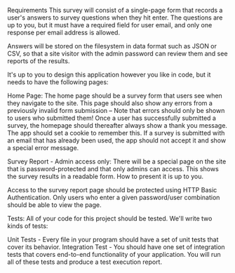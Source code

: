 Requirements
This survey will consist of a single-page form that records a user's answers to survey questions when they hit enter. The questions are up to you, but it must have a required field for user email, and only one response per email address is allowed.

Answers will be stored on the filesystem in data format such as JSON or CSV, so that a site visitor with the admin password can review them and see reports of the results.

It's up to you to design this application however you like in code, but it needs to have the following pages:

Home Page: 
The home page should be a survey form that users see when they navigate to the site. This page should also show any errors from a previously invalid form submission – Note that errors should only be shown to users who submitted them!
Once a user has successfully submitted a survey, the homepage should thereafter always show a thank you message. The app should set a cookie to remember this.
If a survey is submitted with an email that has already been used, the app should not accept it and show a special error message. 

Survey Report - Admin access only:
There will be a special page on the site that is password-protected and that only admins can access. This shows the survey results in a readable form. How to present it is up to you.

Access to the survey report page should be protected using HTTP Basic Authentication. Only users who enter a given password/user combination should be able to view the page.

Tests: 
All of your code for this project should be tested. We'll write two kinds of tests:

Unit Tests - Every file in your program should have a set of unit tests that cover its behavior. 
Integration Test - You should have one set of integration tests that covers end-to-end functionality of your application.
You will run all of these tests and produce a test execution report. 
